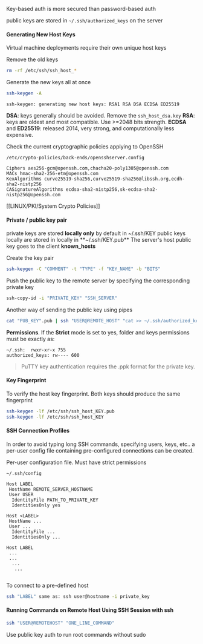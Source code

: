 Key-based auth is more secured than password-based auth

public keys are stored in `~/.ssh/authorized_keys` on the server

#### Generating New Host Keys

Virtual machine deployments require their own unique host keys

Remove the old keys

``` bash
rm -rf /etc/ssh/ssh_host_*
```

Generate the new keys all at once

``` bash
ssh-keygen -A
```

```
ssh-keygen: generating new host keys: RSA1 RSA DSA ECDSA ED25519
```

**DSA**: keys generally should be avoided. Remove the `ssh_host_dsa.key`
**RSA**: keys are oldest and most compatible. Use >=2048 bits strength. 
**ECDSA** and **ED25519**: released 2014, very strong, and computationally less expensive.

Check the current cryptographic policies applying to OpenSSH

`/etc/crypto-policies/back-ends/opensshserver.config`
```
Ciphers aes256-gcm@openssh.com,chacha20-poly1305@openssh.com
MACs hmac-sha2-256-etm@openssh.com
KexAlgorithms curve25519-sha256,curve25519-sha256@libssh.org,ecdh-sha2-nistp256
CASignatureAlgorithms ecdsa-sha2-nistp256,sk-ecdsa-sha2-nistp256@openssh.com
```

[[LINUX/PKI/System Crypto Policies]] 
#### Private / public key pair

private keys are stored **locally only** by default in ~/.ssh/KEY
public keys locally are stored in locally in **~/.ssh/KEY.pub**
The server's host public key goes to the client **known_hosts**

Create the key pair

``` bash
ssh-keygen -C "COMMENT" -t "TYPE" -f "KEY_NAME" -b "BITS"
```

Push the public key to the remote server by specifying the corresponding private key

``` bash
ssh-copy-id -i "PRIVATE_KEY" "SSH_SERVER"
```

Another way of sending the public key using pipes

``` bash
cat "PUB_KEY".pub | ssh "USER@REMOTE_HOST" "cat >> ~/.ssh/authorized_keys"
```

**Permissions**. If the **Strict** mode is set to yes, folder and keys permissions must be exactly as:

```
~/.ssh:  rwxr-xr-x 755
authorized_keys: rw---- 600
```

> PuTTY key authentication requires the .ppk format for the private key.

#### Key Fingerprint

To verify the host key fingerprint. Both keys should produce the same fingerprint

```bash
ssh-keygen -lf /etc/ssh/ssh_host_KEY.pub
ssh-keygen -lf /etc/ssh/ssh_host_KEY
```

#### SSH Connection Profiles

In order to avoid typing long SSH commands, specifying users, keys, etc.. a per-user config file containing pre-configured connections can be created.

Per-user configuration file. Must have strict permissions

`~/.ssh/config`

```
Host LABEL
 HostName REMOTE_SERVER_HOSTNAME
 User USER
  IdentityFile PATH_TO_PRIVATE_KEY
  IdentitiesOnly yes

Host <LABEL>
 HostName ...
 User ...
  IdentityFile ...
  IdentitiesOnly ...

Host LABEL
 ...
 ...
  ...
   ...
 
```

To connect to a pre-defined host

``` bash
ssh "LABEL" same as: ssh user@hostname -i private_key
```

#### Running Commands on Remote Host Using SSH Session with ssh

``` bash
ssh "USER@REMOTEHOST" "ONE_LINE_COMMAND"
```

Use public key auth to run root commands without sudo
